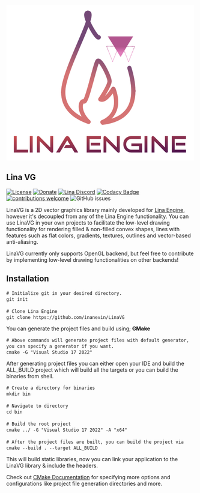 ![Lina](Docs/Images/linalogofull_medium.png)

## Lina VG
[![License](https://img.shields.io/badge/license-MIT-blue.svg)](https://opensource.org/licenses/MIT) 
[![Donate](https://img.shields.io/badge/Donate-PayPal-green.svg)](https://paypal.me/inanevin) 
[![Lina Discord](https://badgen.net/discord/members/QYeTkEtRMB)](https://discord.gg/QYeTkEtRMB)
[![Codacy Badge](https://app.codacy.com/project/badge/Grade/c0c10a437a214dbf963210ed3edf3c4f)](https://www.codacy.com/gh/inanevin/LinaEngine/dashboard?utm_source=github.com&amp;utm_medium=referral&amp;utm_content=inanevin/LinaEngine&amp;utm_campaign=Badge_Grade)
[![contributions welcome](https://img.shields.io/badge/contributions-welcome-brightgreen.svg?style=flat)](https://github.com/inanevin/LinaVG/issues) 
![GitHub issues](https://img.shields.io/github/issues/inanevin/LinaEngine.svg)



LinaVG is a 2D vector graphics library mainly developed for [Lina Engine](https://www.github.com/inanevin/LinaEngine), however it's decoupled from any of the Lina Engine functionality. You can use LinaVG in your own projects to facilitate the low-level drawing functionality for rendering filled & non-filled convex shapes, lines with features such as flat colors, gradients, textures, outlines and vector-based anti-aliasing.

LinaVG currently only supports OpenGL backend, but feel free to contribute by implementing low-level drawing functionalities on other backends!

## Installation

```shell
# Initialize git in your desired directory.
git init

# Clone Lina Engine
git clone https://github.com/inanevin/LinaVG

```
You can generate the project files and build using; ~~**CMake**~~

```shell
# Above commands will generate project files with default generator, you can specify a generator if you want.
cmake -G "Visual Studio 17 2022"
```

After generating project files you can either open your IDE and build the ALL_BUILD project which will build all the targets or you can build the binaries from shell.

```shell
# Create a directory for binaries
mkdir bin

# Navigate to directory
cd bin

# Build the root project
cmake ../ -G "Visual Studio 17 2022" -A "x64"

# After the project files are built, you can build the project via
cmake --build . --target ALL_BUILD
```

This will build static libraries, now you can link your application to the LinaVG library & include the headers.

Check out [CMake Documentation](https://cmake.org/cmake/help/v3.2/manual/cmake.1.html) for specifying more options and configurations like project file generation directories and more.
